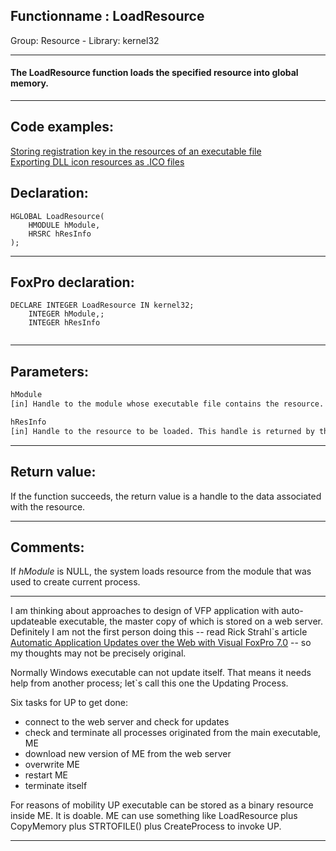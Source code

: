 <link rel="stylesheet" type="text/css" href="../../css/win32api.css">  
<link rel="stylesheet" href="https://cdnjs.cloudflare.com/ajax/libs/font-awesome/4.7.0/css/font-awesome.min.css">

## Functionname : LoadResource
Group: Resource - Library: kernel32    
***  


#### The LoadResource function loads the specified resource into global memory.
***  


## Code examples:
[Storing registration key in the resources of an executable file](../../samples/sample_401.md)  
[Exporting DLL icon resources as .ICO files](../../samples/sample_502.md)  

## Declaration:
```foxpro  
HGLOBAL LoadResource(
	HMODULE hModule,
	HRSRC hResInfo
);  
```  
***  


## FoxPro declaration:
```foxpro  
DECLARE INTEGER LoadResource IN kernel32;
	INTEGER hModule,;
	INTEGER hResInfo
  
```  
***  


## Parameters:
```txt  
hModule
[in] Handle to the module whose executable file contains the resource.

hResInfo
[in] Handle to the resource to be loaded. This handle is returned by the FindResource or FindResourceEx function.  
```  
***  


## Return value:
If the function succeeds, the return value is a handle to the data associated with the resource.  
***  


## Comments:
If <Em>hModule</Em> is NULL, the system loads resource from the module that was used to create current process.   
  
* * *  
I am thinking about approaches to design of VFP application with auto-updateable executable, the master copy of which is stored on a web server. Definitely I am not the first person doing this -- read Rick Strahl`s article <a href="http://www.west-wind.com/presentations/wwCodeUpdate/codeupdate.asp">Automatic Application Updates over the Web with Visual FoxPro 7.0</a> -- so my thoughts may not be precisely original.  
  
Normally Windows executable can not update itself. That means it needs help from another process; let`s call this one the Updating Process.   
  
Six tasks for UP to get done:  
- connect to the web server and check for updates  
- check and terminate all processes originated from the main executable, ME  
- download new version of ME from the web server  
- overwrite ME  
- restart ME  
- terminate itself  
  
For reasons of mobility UP executable can be stored as a binary resource inside ME. It is doable. ME can use something like LoadResource plus CopyMemory plus STRTOFILE() plus CreateProcess to invoke UP.  
  
***  

